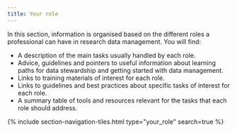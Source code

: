 ```yaml
---
title: Your role
---
```


In this section, information is organised based on the different roles a professional can have in research data management. You will find:
- A description of the main tasks usually handled by each role.
- Advice, guidelines and pointers to useful information about learning paths for data stewardship and getting started with data management.
- Links to training materials of interest for each role.
- Links to guidelines and best practices about specific tasks of interest for each role.
- A summary table of tools and resources relevant for the tasks that each role should address.

{% include section-navigation-tiles.html type="your_role" search=true %}




